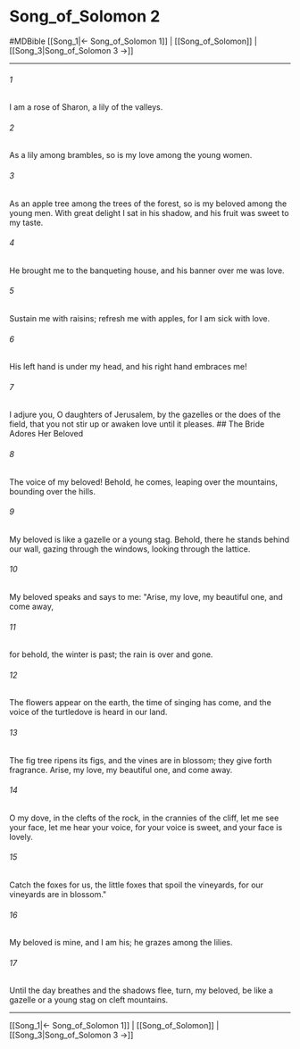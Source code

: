 # Song_of_Solomon 2
#MDBible
[[Song_1|← Song_of_Solomon 1]] | [[Song_of_Solomon]] | [[Song_3|Song_of_Solomon 3 →]]

***

###### 1 
I am a rose of Sharon, a lily of the valleys. 

###### 2 
As a lily among brambles, so is my love among the young women. 

###### 3 
As an apple tree among the trees of the forest, so is my beloved among the young men. With great delight I sat in his shadow, and his fruit was sweet to my taste. 

###### 4 
He brought me to the banqueting house, and his banner over me was love. 

###### 5 
Sustain me with raisins; refresh me with apples, for I am sick with love. 

###### 6 
His left hand is under my head, and his right hand embraces me! 

###### 7 
I adjure you, O daughters of Jerusalem, by the gazelles or the does of the field, that you not stir up or awaken love until it pleases. ## The Bride Adores Her Beloved 

###### 8 
The voice of my beloved! Behold, he comes, leaping over the mountains, bounding over the hills. 

###### 9 
My beloved is like a gazelle or a young stag. Behold, there he stands behind our wall, gazing through the windows, looking through the lattice. 

###### 10 
My beloved speaks and says to me: "Arise, my love, my beautiful one, and come away, 

###### 11 
for behold, the winter is past; the rain is over and gone. 

###### 12 
The flowers appear on the earth, the time of singing has come, and the voice of the turtledove is heard in our land. 

###### 13 
The fig tree ripens its figs, and the vines are in blossom; they give forth fragrance. Arise, my love, my beautiful one, and come away. 

###### 14 
O my dove, in the clefts of the rock, in the crannies of the cliff, let me see your face, let me hear your voice, for your voice is sweet, and your face is lovely. 

###### 15 
Catch the foxes for us, the little foxes that spoil the vineyards, for our vineyards are in blossom." 

###### 16 
My beloved is mine, and I am his; he grazes among the lilies. 

###### 17 
Until the day breathes and the shadows flee, turn, my beloved, be like a gazelle or a young stag on cleft mountains. 

***

[[Song_1|← Song_of_Solomon 1]] | [[Song_of_Solomon]] | [[Song_3|Song_of_Solomon 3 →]]
